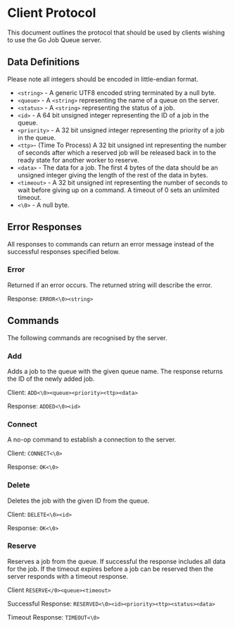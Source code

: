 # Client Protocol

This document outlines the protocol that should be used by clients wishing to use the Go Job Queue server.

## Data Definitions

Please note all integers should be encoded in little-endian format.

* `<string>` - A generic UTF8 encoded string terminated by a null byte.
* `<queue>` - A `<string>` representing the name of a queue on the server.
* `<status>` - A `<string>` representing the status of a job.
* `<id>` - A 64 bit unsigned integer representing the ID of a job in the queue.
* `<priority>` - A 32 bit unsigned integer representing the priority of a job in the queue.
* `<ttp>`- (Time To Process) A 32 bit unsigned int representing the number of seconds after which
    a reserved job will be released back in to the ready state for another worker to reserve.
* `<data>` - The data for a job. The first 4 bytes of the data should be an unsigned
    integer giving the length of the rest of the data in bytes.
* `<timeout>` - A 32 bit unsigned int representing the number of seconds to wait before giving
    up on a command. A timeout of 0 sets an unlimited timeout.
* `<\0>` - A null byte.

## Error Responses

All responses to commands can return an error message instead of the successful
responses specified below.

### Error

Returned if an error occurs. The returned string will describe the error.

Response: `ERROR<\0><string>`

## Commands

The following commands are recognised by the server.

### Add

Adds a job to the queue with the given queue name. The response returns the ID
of the newly added job.

Client: `ADD<\0><queue><priority><ttp><data>`

Response: `ADDED<\0><id>`

### Connect

A no-op command to establish a connection to the server.

Client: `CONNECT<\0>`

Response: `OK<\0>`

### Delete

Deletes the job with the given ID from the queue.

Client: `DELETE<\0><id>`

Response: `OK<\0>`

### Reserve

Reserves a job from the queue. If successful the response includes all data for the
job. If the timeout expires before a job can be reserved then the server responds
with a timeout response.

Client `RESERVE</0><queue><timeout>`

Successful Response: `RESERVED<\0><id><priority><ttp><status><data>`

Timeout Response: `TIMEOUT<\0>`

